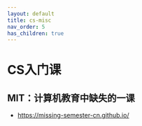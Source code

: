 ```yaml
---
layout: default
title: cs-misc
nav_order: 5
has_children: true
---
```


# CS入门课
## MIT：计算机教育中缺失的一课
- https://missing-semester-cn.github.io/
